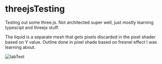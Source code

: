 # threejsTesting
Testing out some three.js.
Not architected super well, just mostly learning typescipt and threejs stuff.

The liquid is a separate mesh that gets pixels discarded in the pixel shader based on Y value.  Outline done in pixel shade based on fresnel effect I was learning about.

![labTest](https://github.com/Bamboozletron/threejsTesting/assets/163564902/531d0fdd-0cfd-4fa4-af9b-8347c59c4faf)
